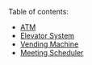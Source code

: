 Table of contents:
- [ATM](https://github.com/anuva04/SystemDesign/tree/main/ATM)
- [Elevator System](https://github.com/anuva04/SystemDesign/tree/main/ElevatorSystem)
- [Vending Machine](https://github.com/anuva04/SystemDesign/tree/main/VendingMachine)
- [Meeting Scheduler](https://github.com/anuva04/SystemDesign/tree/main/MeetingScheduler)
